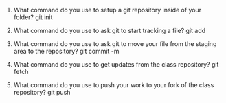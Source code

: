 1. What command do you use to setup a git repository inside of your folder? git init

2. What command do you use to ask git to start tracking a file? git add

3. What command do you use to ask git to move your file from the staging area to the repository? git commit -m 

4. What command do you use to get updates from the class repository? git fetch

5. What command do you use to push your work to your fork of the class repository? git push
